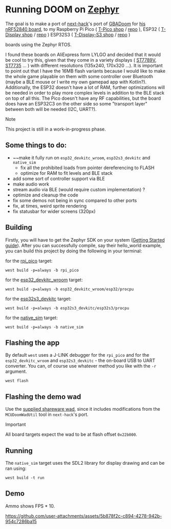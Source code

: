 # Running DOOM on [Zephyr](https://zephyrproject.org/)

The goal is to make a port of [next-hack](https://github.com/next-hack/nRF52840Doom)'s port of [GBADoom](https://github.com/doomhack/GBADoom) for 
[his nRF52840 board](https://next-hack.com/index.php/2021/11/13/porting-doom-to-an-nrf52840-based-usb-bluetooth-le-dongle), to my
Raspberry Pi Pico 
(
	[T-Pico shop](https://lilygo.cc/en-bg/products/t-pico?variant=42295946641589) /
	[repo](https://github.com/Xinyuan-LilyGO/T-PicoC3)
),
ESP32 
(
	[T-Display shop](https://lilygo.cc/en-bg/products/lilygo%C2%AE-ttgo-t-display-1-14-inch-lcd-esp32-control-board) /
	[repo](https://github.com/Xinyuan-LilyGO/TTGO-T-Display)
)
ESP32S3
(
	[T-Display-S3 shop](https://lilygo.cc/products/t-display-s3?variant=42284559827125) /
	[repo](https://github.com/Xinyuan-LilyGO/T-Display-S3)
)

boards using the Zephyr RTOS. 

I found these boards on AliExpress form LYLGO and decided that it would be cool to try this, 
given that they come in a variety displays 
(
	[ST7789V](https://newhavendisplay.com/content/datasheets/ST7789V.pdf),
	[ST7735](https://www.displayfuture.com/Display/datasheet/controller/ST7735.pdf)
	...
)
with different resolutions (135x240, 170x320 ...).
It is important to 
point out that I have the 16MB flash variants because I would like to make the whole game playable on 
them with some controller over Bluetooth (maybe a BLE mouse or I write my own gamepad app with Kotlin?). 
Additionally, the ESP32 doesn't have a lot of RAM, further optimizations will be needed in order to 
play more complex levels in addition to the BLE stack on top of all this. The Pico doesn't have any RF
capabilities, but the board does have an ESP32C3 on the other side so some "transport layer" between both
will be needed (I2C, UART?).

> [!NOTE]
> This project is still in a work-in-progress phase.

## Some things to do:
- ~~make it fully run on `esp32_devkitc_wroom`, `esp32s3_devkitc` and `native_sim`
	- fix all the prohibited loads from pointer dereferencing to FLASH
	- optimize for RAM to fit levels and BLE stack
- add some sort of controller support via BLE
- make audio work
- stream audio via BLE (would require custom implementation) ?
- optimize and cleanup the code
- fix some demos not being in sync compared to other ports
- fix, at times, weird sprite rendering
- fix statusbar for wider screens (320px)

## Building

Firstly, you will have to get the Zephyr SDK on your system 
([Getting Started guide](https://docs.zephyrproject.org/latest/develop/getting_started/index.html)).
After you can successfully compile, say their hello_world example, you can build this project by doing the following in your terminal:


for the [rpi_pico](https://docs.zephyrproject.org/latest/boards/raspberrypi/rpi_pico/doc/index.html) target:
```
west build -p=always -b rpi_pico
```

for the [esp32_devkitc_wroom](https://docs.zephyrproject.org/latest/boards/espressif/esp32_devkitc_wroom/doc/index.html) target:
```
west build -p=always -b esp32_devkitc_wroom/esp32/procpu
```

for the [esp32s3_devkitc](https://docs.zephyrproject.org/latest/boards/espressif/esp32s3_devkitc/doc/index.html) target:
```
west build -p=always -b esp32s3_devkitc/esp32s3/procpu
```

for the [native_sim](https://docs.zephyrproject.org/latest/boards/native/native_sim/doc/index.html) target:
```
west build -p=always -b native_sim
```

## Flashing the app

By default `west` uses a J-LINK debugger for the `rpi_pico` and for the `esp32_devkitc_wroom` and `esp32s3_devkitc` - the on-board USB to UART converter. You can, of course use whatever method you like with the `-r` argument.
```
west flash
```

## Flashing the demo wad

Use the [supplied shareware wad](wad/doom1_shareware.wad), since it includes modifications from the `MCUDoomWadUtil` 
tool in `next-hack`'s port. 

> [!IMPORTANT]
> All board targets expect the wad to be at flash offset `0x22b000`.

## Running

The `native_sim` target uses the SDL2 library for display drawing and can be ran using:
```
west build -t run
```

## Demo

Ammo shows FPS * 10.

https://github.com/user-attachments/assets/5b878f2c-c894-4278-942b-954c7286ba15

